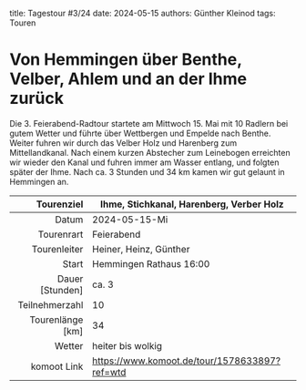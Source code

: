 title: Tagestour #3/24
date: 2024-05-15
authors: Günther Kleinod 
tags: Touren 

# Von Hemmingen über Benthe, Velber, Ahlem und an der Ihme zurück

Die 3. Feierabend-Radtour startete am Mittwoch 15. Mai mit 10 Radlern bei gutem Wetter und führte über Wettbergen und Empelde nach Benthe. 
Weiter fuhren wir durch das Velber Holz und Harenberg zum Mittellandkanal. 
Nach einem kurzen Abstecher zum Leinebogen erreichten wir wieder den Kanal und fuhren immer am Wasser entlang, und folgten später der Ihme.
Nach ca. 3 Stunden und 34 km kamen wir gut gelaunt in Hemmingen an.


Tourenziel       | Ihme, Stichkanal, Harenberg, Verber Holz
---------------: | ----------------------- 
Datum            | 2024-05-15-Mi
Tourenrart       | Feierabend
Tourenleiter     | Heiner, Heinz, Günther
Start            | Hemmingen Rathaus 16:00
Dauer [Stunden]  | ca. 3
Teilnehmerzahl   | 10
Tourenlänge [km] | 34
Wetter           | heiter bis wolkig
komoot Link      | <https://www.komoot.de/tour/1578633897?ref=wtd>
